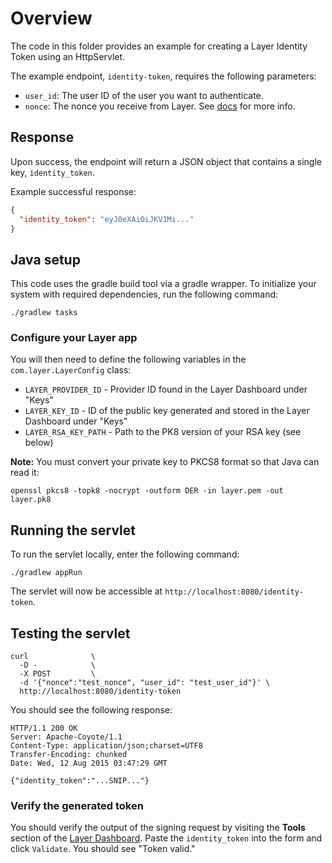 # Overview

The code in this folder provides an example for creating a Layer Identity Token using an HttpServlet.

The example endpoint, `identity-token`, requires the following parameters:
* `user_id`: The user ID of the user you want to authenticate.
* `nonce`: The nonce you receive from Layer. See [docs](https://developer.layer.com/docs/#authentication) for more info.

## Response

Upon success, the endpoint will return a JSON object that contains a single key, `identity_token`.

Example successful response:

```JSON
{
  "identity_token": "eyJ0eXAiOiJKV1Mi..."
}
```

## Java setup

This code uses the gradle build tool via a gradle wrapper. To initialize your system with required dependencies, run the following command:

```console
./gradlew tasks
```

### Configure your Layer app

You will then need to define the following variables in the `com.layer.LayerConfig` class:

* `LAYER_PROVIDER_ID` - Provider ID found in the Layer Dashboard under "Keys"
* `LAYER_KEY_ID` - ID of the public key generated and stored in the Layer Dashboard under "Keys"
* `LAYER_RSA_KEY_PATH` - Path to the PK8 version of your RSA key (see below)

__Note:__ You must convert your private key to PKCS8 format so that Java can read it:

```console
openssl pkcs8 -topk8 -nocrypt -outform DER -in layer.pem -out layer.pk8
```


## Running the servlet

To run the servlet locally, enter the following command:

```console
./gradlew appRun
```

The servlet will now be accessible at `http://localhost:8080/identity-token`.

## Testing the servlet

```console
curl              \
  -D -            \
  -X POST         \
  -d '{"nonce":"test_nonce", "user_id": "test_user_id"}' \
  http://localhost:8080/identity-token
```

You should see the following response:

```console
HTTP/1.1 200 OK
Server: Apache-Coyote/1.1
Content-Type: application/json;charset=UTF8
Transfer-Encoding: chunked
Date: Wed, 12 Aug 2015 03:47:29 GMT

{"identity_token":"...SNIP..."}
```

### Verify the generated token

You should verify the output of the signing request by visiting the **Tools** section of the [Layer Dashboard](https://developer.layer.com/dashboard/). Paste the `identity_token` into the form and click `Validate`. You should see "Token valid."
